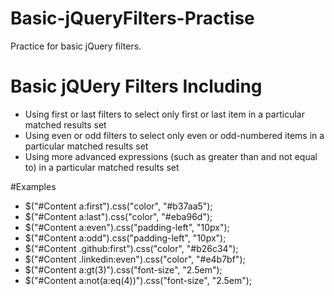 # Basic-jQueryFilters-Practise
Practice for basic jQuery filters. 

# Basic jQUery Filters Including
- Using first or last filters to select only first or last item in a particular matched results set
- Using even or odd filters to select only even or odd-numbered items in a particular matched results set
- Using more advanced expressions (such as greater than and not equal to) in a particular matched results set

#Examples

- $("#Content a:first").css("color", "#b37aa5"); 
- $("#Content a:last").css("color", "#eba96d"); 
- $("#Content a:even").css("padding-left", "10px"); 
- $("#Content a:odd").css("padding-left", "10px"); 
- $("#Content .github:first").css("color", "#b26c34"); 
- $("#Content .linkedin:even").css("color", "#e4b7bf"); 
- $("#Content a:gt(3)").css("font-size", "2.5em");
- $("#Content a:not(a:eq(4))").css("font-size", "2.5em");


